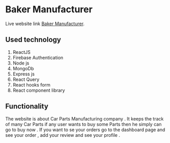 # Baker Manufacturer

Live website link [Baker Manufacturer](https://baker-manufacturer-website.web.app/).

## Used technology

1. ReactJS
2. Firebase Authentication
3. Node js
4. MongoDb
5. Express js
6. React Query
7. React hooks form
8. React component library

## Functionality

The website is about Car Parts Manufacturing company . It keeps the track of many Car Parts if any user wants to buy some Parts then he simply can go to buy now . If you want to se your orders go to the dashboard page and see your order , add your review and see your profile . 